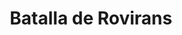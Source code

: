 ﻿---
title: "Batalla de Rovirans"
permalink: periodes_499.html
layout: periode
dataInici: 985
sidebar: periodes
pares:
  - id: 469
    title: "Reconquista"
    dataInici: "(722)"
    dataFi: "(1492)"

fills:
jocsPrincipals:
jocsEscenaris:
jocsEpoca:
  - title: "La Reconquista: Edad Media S.VIII – XV"
    bggId: 120423
    escenari: "Matabous"

jocsEpocaEscenaris:
---
